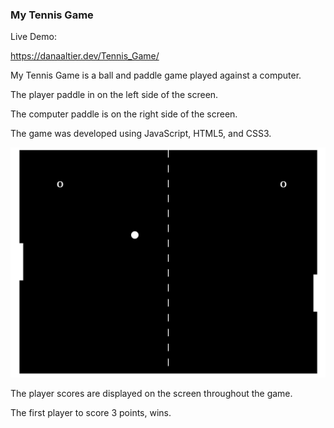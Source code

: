### My Tennis Game

Live Demo:

https://danaaltier.dev/Tennis_Game/



My Tennis Game is a ball and paddle game played against a computer.

The player paddle in on the left side of the screen.

The computer paddle is on the right side of the screen.

The game was developed using JavaScript, HTML5, and CSS3.

<img src="https://github.com/DAltier/Tennis_Game/blob/main/screenshot.png" width="800">

The player scores are displayed on the screen throughout the game.

The first player to score 3 points, wins.